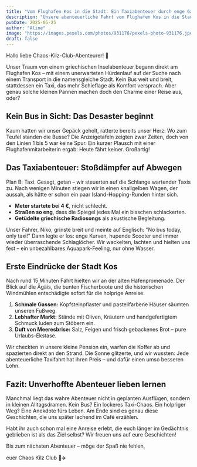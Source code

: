 ```yaml
---
title: "Vom Flughafen Kos in die Stadt: Ein Taxiabenteuer durch enge Gassen"
description: "Unsere abenteuerliche Fahrt vom Flughafen Kos in die Stadt Kos – kein Bus in Sicht, dafür ein verspätetes Taxi und der erste Eindruck der quirligen Inselhauptstadt."
pubDate: 2025-05-25
author: "Aline"
image: "https://images.pexels.com/photos/931176/pexels-photo-931176.jpeg?cs=srgb&dl=pexels-pixabay-931176.jpg&fm=jpg"
draft: false
---
```


Hallo liebe Chaos-Kilz-Club-Abenteurer! 👋

Unser Traum von einem griechischen Inselabenteuer begann direkt am Flughafen Kos – mit einem unerwarteten Hürdenlauf auf der Suche nach einem Transport in die namensgleiche Stadt. Kein Bus weit und breit, stattdessen ein Taxi, das mehr Schieflage als Komfort versprach. Aber genau solche kleinen Pannen machen doch den Charme einer Reise aus, oder? 

## Kein Bus in Sicht: Das Desaster beginnt

Kaum hatten wir unser Gepäck geholt, ratterte bereits unser Herz: Wo zum Teufel standen die Busse? Die Anzeigetafeln zeigten zwar Zeiten, doch von den Linien 1 bis 5 war keine Spur. Ein kurzer Plausch mit einer Flughafenmitarbeiterin ergab: Heute fährt keiner. Großartig!

## Das Taxiabenteuer: Stoßdämpfer auf Abwegen

Plan B: Taxi. Gesagt, getan – wir steuerten auf die Schlange wartender Taxis zu. Nach wenigen Minuten stiegen wir in einen knallgelben Wagen, der aussah, als hätte er schon ein paar Island-Hopping-Runden hinter sich. 

- **Meter startete bei 4 €**, nicht schlecht.
- **Straßen so eng**, dass die Spiegel jedes Mal ein bisschen schlackerten.
- **Getüdelte griechische Radiosongs** als akustische Begleitung.

Unser Fahrer, Niko, grinste breit und meinte auf Englisch: "No bus today, only taxi!" Dann legte er los: enge Kurven, hupende Scooter und immer wieder überraschende Schlaglöcher. Wir wackelten, lachten und hielten uns fest – ein unbezahlbares Aquapark-Feeling, nur ohne Wasser. 

## Erste Eindrücke der Stadt Kos

Nach rund 15 Minuten Fahrt hielten wir an der alten Hafenpromenade. Der Blick auf die Ägäis, die bunten Fischerboote und die historischen Windmühlen entschädigte sofort für die holprige Anreise:

1. **Schmale Gassen:** Kopfsteinpflaster und pastellfarbene Häuser säumten unseren Fußweg.
2. **Lebhafter Markt:** Stände mit Oliven, Kräutern und handgefertigtem Schmuck luden zum Stöbern ein.
3. **Duft von Meeresbrise:** Salz, Feigen und frisch gebackenes Brot – pure Urlaubs-Ekstase.

Wir checkten in unsere kleine Pension ein, warfen die Koffer ab und spazierten direkt an den Strand. Die Sonne glitzerte, und wir wussten: Jede abenteuerliche Taxifahrt hat ihren Preis – und dafür einen umso besseren Lohn. 

## Fazit: Unverhoffte Abenteuer lieben lernen

Manchmal liegt das wahre Abenteuer nicht in geplanten Ausflügen, sondern in kleinen Alltagsdramen. Kein Bus? Ein lockeres Taxi-Chaos. Ein holpriger Weg? Eine Anekdote fürs Leben. Am Ende sind es genau diese Geschichten, die uns später lachend im Café erzählen. 

Habt ihr auch schon mal eine Anreise erlebt, die euch länger im Gedächtnis geblieben ist als das Ziel selbst? Wir freuen uns auf eure Geschichten! 

Bis zum nächsten Abenteuer – möge der Spaß nie fehlen,

euer Chaos Kilz Club 🚖✈️
